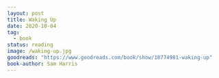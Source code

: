 ```yaml
---
layout: post
title: Waking Up
date: 2020-10-04
tag:
  - book
status: reading
image: /waking-up.jpg
goodreads: "https://www.goodreads.com/book/show/18774981-waking-up"
book-author: Sam Harris
---
```

